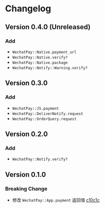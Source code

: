 # Changelog

## Version 0.4.0 (Unreleased)

### Add

* `WechatPay::Native.payment_url`
* `WechatPay::Native.verify?`
* `WechatPay::Native.package`
* `WechatPay::Notify::Warning.verify?`

## Version 0.3.0

### Add

* `WechatPay::JS.payment`
* `WechatPay::DeliverNotify.request`
* `WechatPay::OrderQuery.request`

## Version 0.2.0

### Add

* `WechatPay::Notify.verify?`

## Version 0.1.0

### Breaking Change

* 修改 `WechatPay::App.payment` 返回值  [c10c1c](https://github.com/HungYuHei/wechat_pay/commit/c10c1cc40ff54c584f3855d0d3264207e45778d0)
